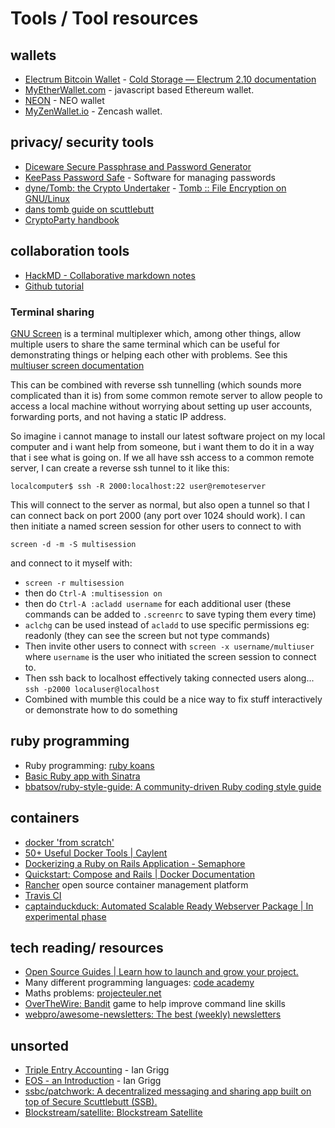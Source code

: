 # Tools / Tool resources

## wallets

* [Electrum Bitcoin Wallet](https://electrum.org/#home) - [Cold Storage — Electrum 2.10 documentation](http://docs.electrum.org/en/latest/coldstorage.html#create-a-watching-only-version-of-your-wallet) 
* [MyEtherWallet.com](https://www.myetherwallet.com/) - javascript based Ethereum wallet.
* [NEON](http://neonwallet.com/) - NEO wallet
* [MyZenWallet.io](https://myzenwallet.io/) - Zencash wallet.

## privacy/ security tools

* [Diceware Secure Passphrase and Password Generator](https://www.rempe.us/diceware/#eff)
* [KeePass Password Safe](https://keepass.info/) - Software for managing passwords
* [dyne/Tomb: the Crypto Undertaker](https://github.com/dyne/Tomb) - [Tomb :: File Encryption on GNU/Linux](https://www.dyne.org/software/tomb/)
* [dans tomb guide on scuttlebutt](https://viewer.scuttlebot.io/%25S9KShHdAxUKhhLQxVf9R8fVcU4RdzfJZ06w8fmRLkOE%3D.sha256)
* [CryptoParty handbook](https://www.cryptoparty.in/learn/handbook)

## collaboration tools

* [HackMD - Collaborative markdown notes](https://hackmd.io/)
* [Github tutorial](https://try.github.io/levels/1/challenges/1)

### Terminal sharing

[GNU Screen](https://www.gnu.org/software/screen/) is a terminal multiplexer which, among other things, allow multiple users to share the same terminal which can be useful for demonstrating things or helping each other with problems.  See this [multiuser screen documentation](http://aperiodic.net/screen/multiuser)

This can be combined with reverse ssh tunnelling (which sounds more complicated than it is) from some common remote server to allow people to access a local machine without worrying about setting up user accounts, forwarding ports, and not having a static IP address.  

So imagine i cannot manage to install our latest software project on my local computer and i want help from someone, but i want them to do it in a way that i see what is going on.  If we all have ssh access to a common remote server, I can create a reverse ssh tunnel to it like this: 

`localcomputer$ ssh -R 2000:localhost:22 user@remoteserver`

This will connect to the server as normal, but also open a tunnel so that I can connect back on port 2000 (any port over 1024 should work). 
I can then initiate a named screen session for other users to connect to with 

`screen -d -m -S multisession`

and connect to it myself with:

- `screen -r multisession`
- then do `Ctrl-A :multisession on`
- then do `Ctrl-A :acladd username` for each additional user (these commands can be added to `.screenrc` to save typing them every time)
- `aclchg` can be used instead of `acladd` to use specific permissions eg: readonly (they can see the screen but not type commands)
- Then invite other users to connect with `screen -x username/multiuser` where `username` is the user who initiated the screen session to connect to.
- Then ssh back to localhost effectively taking connected users along... `ssh -p2000 localuser@localhost`
- Combined with mumble this could be a nice way to fix stuff interactively or demonstrate how to do something

## ruby programming 

* Ruby programming: [ruby koans](https://github.com/CUNY-TAP/ruby-koans)
* [Basic Ruby app with Sinatra](https://github.com/wegotcoders/wgc_groundwork)
* [bbatsov/ruby-style-guide: A community-driven Ruby coding style guide](https://github.com/bbatsov/ruby-style-guide)


## containers

* [docker 'from scratch'](https://embano1.github.io/post/scratch/)
* [50+ Useful Docker Tools | Caylent](http://caylent.com/50-useful-docker-tools/)
* [Dockerizing a Ruby on Rails Application - Semaphore](https://semaphoreci.com/community/tutorials/dockerizing-a-ruby-on-rails-application)
* [Quickstart: Compose and Rails | Docker Documentation](https://docs.docker.com/compose/rails/)
* [Rancher](http://rancher.com/) open source container management platform
* [Travis CI](https://travis-ci.org/)
* [captainduckduck: Automated Scalable Ready Webserver Package | In experimental phase](https://github.com/githubsaturn/captainduckduck/)

## tech reading/ resources

* [Open Source Guides | Learn how to launch and grow your project.](https://opensource.guide/)
* Many different programming languages: [code academy](https://www.codecademy.com/)
* Maths problems: [projecteuler.net](https://projecteuler.net/)
* [OverTheWire: Bandit](http://overthewire.org/wargames/bandit/) game to help improve command line skills
* [webpro/awesome-newsletters: The best (weekly) newsletters](https://github.com/webpro/awesome-newsletters)


## unsorted

* [Triple Entry Accounting](http://iang.org/papers/triple_entry.html) - Ian Grigg
* [EOS - an Introduction](http://iang.org/papers/EOS_An_Introduction.pdf) - Ian Grigg
* [ssbc/patchwork: A decentralized messaging and sharing app built on top of Secure Scuttlebutt (SSB).](https://github.com/ssbc/patchwork)
* [Blockstream/satellite: Blockstream Satellite](https://github.com/Blockstream/satellite)


